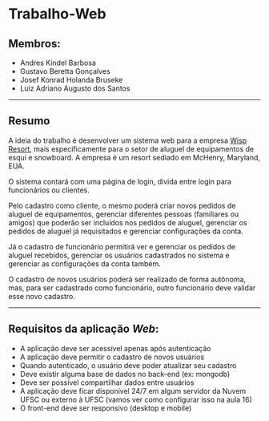 # Trabalho-Web

## Membros:

* Andres Kindel Barbosa
* Gustavo Beretta Gonçalves
* Josef Konrad Holanda Bruseke
* Luiz Adriano Augusto dos Santos

---

## Resumo

A ideia do trabalho é desenvolver um sistema web para a empresa [Wisp Resort](https://www.wispresort.com/), mais especificamente para o setor de aluguel de equipamentos de esqui e snowboard. A empresa é um resort sediado em McHenry, Maryland, EUA.

O sistema contará com uma página de login, divida entre login para funcionários ou clientes.

Pelo cadastro como cliente, o mesmo poderá criar novos pedidos de aluguel de equipamentos, gerenciar diferentes pessoas (familiares ou amigos) que poderão ser incluídos nos pedidos de aluguel, gerenciar os pedidos de aluguel já requisitados e gerenciar configurações da conta.

Já o cadastro de funcionário permitirá ver e gerenciar os pedidos de aluguel recebidos, gerenciar os usuários cadastrados no sistema e gerenciar as configurações da conta também.

O cadastro de novos usuários poderá ser realizado de forma autônoma, mas, para ser cadastrado como funcionário, outro funcionário deve validar esse novo cadastro.

---

## Requisitos da aplicação _Web_:

* A aplicação deve ser acessível apenas após autenticação
* A aplicação deve permitir o cadastro de novos usuários
* Quando autenticado, o usuário deve poder atualizar seu cadastro
* Deve existir alguma base de dados no back-end (ex: mongodb)
* Deve ser possível compartilhar dados entre usuários
* A aplicação deve ficar disponível 24/7 em algum servidor da Nuvem UFSC ou externo à UFSC (vamos ver como configurar isso na aula 16)
* O front-end deve ser responsivo (desktop e mobile)
